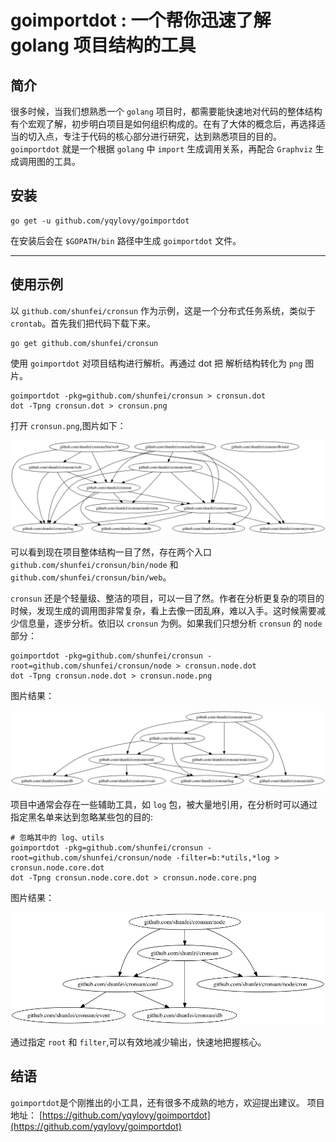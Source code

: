 # goimportdot : 一个帮你迅速了解 golang 项目结构的工具

## 简介

很多时候，当我们想熟悉一个 `golang` 项目时，都需要能快速地对代码的整体结构有个宏观了解，初步明白项目是如何组织构成的。在有了大体的概念后，再选择适当的切入点，专注于代码的核心部分进行研究，达到熟悉项目的目的。 `goimportdot` 就是一个根据 `golang` 中 `import` 生成调用关系，再配合 `Graphviz` 生成调用图的工具。


## 安装 

```
go get -u github.com/yqylovy/goimportdot
```

在安装后会在 `$GOPATH/bin` 路径中生成 `goimportdot` 文件。

---

## 使用示例

以 `github.com/shunfei/cronsun` 作为示例，这是一个分布式任务系统，类似于 `crontab`。首先我们把代码下载下来。

```
go get github.com/shunfei/cronsun
```

使用 `goimportdot` 对项目结构进行解析。再通过 dot 把 解析结构转化为 `png` 图片。

```
goimportdot -pkg=github.com/shunfei/cronsun > cronsun.dot
dot -Tpng cronsun.dot > cronsun.png
```

打开 `cronsun.png`,图片如下：

![cronsun](./cronsun.png)

可以看到现在项目整体结构一目了然，存在两个入口 `github.com/shunfei/cronsun/bin/node` 和 `github.com/shunfei/cronsun/bin/web`。

`cronsun` 还是个轻量级、整洁的项目，可以一目了然。作者在分析更复杂的项目的时候，发现生成的调用图非常复杂，看上去像一团乱麻，难以入手。这时候需要减少信息量，逐步分析。依旧以 `cronsun` 为例。如果我们只想分析 `cronsun` 的 `node` 部分：

```
goimportdot -pkg=github.com/shunfei/cronsun -root=github.com/shunfei/cronsun/node > cronsun.node.dot
dot -Tpng cronsun.node.dot > cronsun.node.png
```

图片结果：

![cronsun.node](./cronsun.node.png)

项目中通常会存在一些辅助工具，如 `log` 包，被大量地引用，在分析时可以通过指定黑名单来达到忽略某些包的目的:

```
# 忽略其中的 log、utils
goimportdot -pkg=github.com/shunfei/cronsun -root=github.com/shunfei/cronsun/node -filter=b:*utils,*log > cronsun.node.core.dot
dot -Tpng cronsun.node.core.dot > cronsun.node.core.png
```

图片结果：

![cronsun.node.core](./cronsun.node.core.png)


通过指定 `root` 和 `filter`,可以有效地减少输出，快速地把握核心。

## 结语

`goimportdot`是个刚推出的小工具，还有很多不成熟的地方，欢迎提出建议。
项目地址： [https://github.com/yqylovy/goimportdot](https://github.com/yqylovy/goimportdot) 



